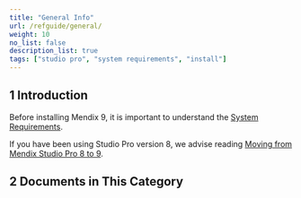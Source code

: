 ```yaml
---
title: "General Info"
url: /refguide/general/
weight: 10
no_list: false
description_list: true
tags: ["studio pro", "system requirements", "install"]
---
```


## 1 Introduction

Before installing Mendix 9, it is important to understand the [System Requirements](/refguide/system-requirements/). 

If you have been using Studio Pro version 8, we advise reading [Moving from Mendix Studio Pro 8 to 9](/refguide/moving-from-8-to-9/).

## 2 Documents in This Category
